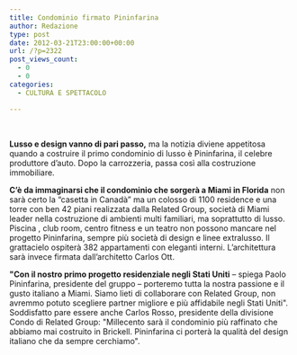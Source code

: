 ```yaml
---
title: Condominio firmato Pininfarina
author: Redazione
type: post
date: 2012-03-21T23:00:00+00:00
url: /?p=2322
post_views_count:
  - 0
  - 0
categories:
  - CULTURA E SPETTACOLO

---
```

&nbsp;

**Lusso e design vanno di pari passo,** ma la notizia diviene appetitosa quando a costruire il primo condominio di lusso &egrave; Pininfarina, il celebre produttore d&#8217;auto. Dopo la carrozzeria, passa cos&igrave; alla costruzione immobiliare. 

**C&#8217;&egrave; da immaginarsi che il condominio che sorger&agrave; a Miami in Florida** non sar&agrave; certo la &ldquo;casetta in Canad&agrave;&rdquo; ma un colosso di 1100 residence e una torre con ben 42 piani realizzata dalla Related Group, societ&agrave; di Miami leader nella costruzione di ambienti multi familiari, ma soprattutto di lusso. Piscina , club room, centro fitness e un teatro non possono mancare nel progetto Pininfarina, sempre pi&ugrave; societ&agrave; di design e linee extralusso. Il grattacielo ospiter&agrave; 382 appartamenti con eleganti interni. L&#8217;architettura sar&agrave; invece firmata dall&#8217;architetto Carlos Ott.

**"Con il nostro primo progetto residenziale negli Stati Uniti** &#8211; spiega Paolo Pininfarina, presidente del gruppo &#8211; porteremo tutta la nostra passione e il gusto italiano a Miami. Siamo lieti di collaborare con Related Group, non avremmo potuto scegliere partner migliore e pi&ugrave; affidabile negli Stati Uniti". Soddisfatto pare essere anche Carlos Rosso, presidente della divisione Condo di Related Group: "Millecento sar&agrave; il condominio pi&ugrave; raffinato che abbiamo mai costruito in Brickell. Pininfarina ci porter&agrave; la qualit&agrave; del design italiano che da sempre cerchiamo".

&nbsp;

&nbsp;